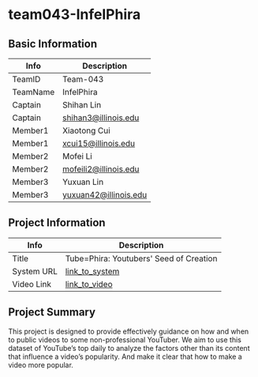 # team043-InfelPhira

## Basic Information

|   Info      |        Description     |
| ----------- | ---------------------- |
| TeamID      |         Team-043       |
| TeamName    |        InfelPhira      |
| Captain     |        Shihan Lin      |
| Captain     |  shihan3@illinois.edu  |
| Member1     |       Xiaotong Cui     |
| Member1     |   xcui15@illinois.edu  |
| Member2     |         Mofei Li       |
| Member2     | mofeili2@illinois.edu  |
| Member3     |        Yuxuan Lin      |
| Member3     | yuxuan42@illinois.edu  |

## Project Information

|   Info      |        Description                      |
| ----------- | --------------------------------------- |
|  Title      | Tube=Phira: Youtubers' Seed of Creation |
| System URL  | [link_to_system](undefined)             |
| Video Link  | [link_to_video](undefined)              |

## Project Summary

This project is designed to provide effectively guidance on how and when to public videos to some non-professional YouTuber. We aim to use this dataset of YouTube’s top daily to analyze the factors other than its content that influence a video’s popularity. And make it clear that how to make a video more popular.